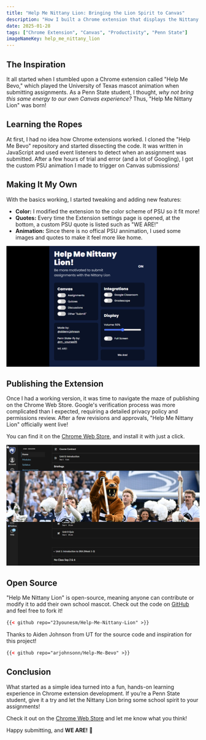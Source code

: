 ```yaml
---
title: "Help Me Nittany Lion: Bringing the Lion Spirit to Canvas"
description: "How I built a Chrome extension that displays the Nittany Lion's infamous animation when submitting Canvas assignments."
date: 2025-01-28
tags: ["Chrome Extension", "Canvas", "Productivity", "Penn State"]
imageNameKey: help_me_nittany_lion
---
```


## The Inspiration

It all started when I stumbled upon a Chrome extension called "Help Me Bevo," which played the University of Texas mascot animation when submitting assignments. As a Penn State student, I thought, *why not bring this same energy to our own Canvas experience?* Thus, "Help Me Nittany Lion" was born!

## Learning the Ropes

At first, I had no idea how Chrome extensions worked. I cloned the "Help Me Bevo" repository and started dissecting the code. It was written in JavaScript and used event listeners to detect when an assignment was submitted. After a few hours of trial and error (and a lot of Googling), I got the custom PSU animation I made to trigger on Canvas submissions!

## Making It My Own

With the basics working, I started tweaking and adding new features:

- **Color:** I modified the extension to the color scheme of PSU so it fit more!
- **Quotes:** Every time the Extension settings page is opened, at the bottom, a custom PSU quote is listed such as "WE ARE!"
- **Animation:** Since there is no offical PSU annimation, I used some images and quotes to make it feel more like home.

![Settings Page](settings.png)

## Publishing the Extension

Once I had a working version, it was time to navigate the maze of publishing on the Chrome Web Store. Google's verification process was more complicated than I expected, requiring a detailed privacy policy and permissions review. After a few revisions and approvals, "Help Me Nittany Lion" officially went live!

You can find it on the [Chrome Web Store](https://chromewebstore.google.com/detail/help-me-nittany-lion/ikkcnfblcfkcodnphdbhlepljidlohfh), and install it with just a click.

![Play](play.png)

## Open Source 

"Help Me Nittany Lion" is open-source, meaning anyone can contribute or modify it to add their own school mascot. Check out the code on [GitHub](https://github.com/23younesm/Help-Me-Nittany-Lion) and feel free to fork it!

```html
{{< github repo="23younesm/Help-Me-Nittany-Lion" >}}
```
Thanks to Aiden Johnson from UT for the source code and inspiration for this project!

```html
{{< github repo="arjohnsonn/Help-Me-Bevo" >}}
```

## Conclusion

What started as a simple idea turned into a fun, hands-on learning experience in Chrome extension development. If you’re a Penn State student, give it a try and let the Nittany Lion bring some school spirit to your assignments!

Check it out on the [Chrome Web Store](https://chromewebstore.google.com/detail/help-me-nittany-lion/ikkcnfblcfkcodnphdbhlepljidlohfh) and let me know what you think!

Happy submitting, and **WE ARE!** 🦁


